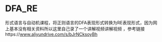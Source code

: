 # DFA_RE
形式语言与自动机课程，将正则语言的DFA表现形式转换为RE表现形式，因为网上基本没有相关资料所以这里自己录了一个讲解视频讲解视频
，参考链接https://www.aliyundrive.com/s/bJrNCksoyBh

